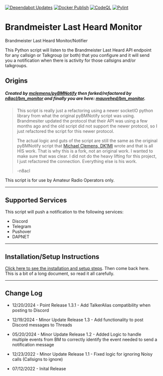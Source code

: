 [![Dependabot Updates](https://github.com/mauvehed/bm_monitor/actions/workflows/dependabot/dependabot-updates/badge.svg)](https://github.com/mauvehed/bm_monitor/actions/workflows/dependabot/dependabot-updates) [![Docker Publish](https://github.com/mauvehed/bm_monitor/actions/workflows/docker-publish.yml/badge.svg)](https://github.com/mauvehed/bm_monitor/actions/workflows/docker-publish.yml) [![CodeQL](https://github.com/mauvehed/bm_monitor/actions/workflows/github-code-scanning/codeql/badge.svg)](https://github.com/mauvehed/bm_monitor/actions/workflows/github-code-scanning/codeql) [![Pylint](https://github.com/mauvehed/bm_monitor/actions/workflows/pylint.yml/badge.svg)](https://github.com/mauvehed/bm_monitor/actions/workflows/pylint.yml)

# Brandmeister Last Heard Monitor

Brandmeister Last Heard Monitor/Notifier

This Python script will listen to the Brandmeister Last Heard API endpoint for any callsign or Talkgroup (or both) that you configure and it will send you a notification when there is activity for those callsigns and/or talkgroups.

## Origins

##### Created by [mclemens/pyBMNotify](https://codeberg.org/mclemens/pyBMNotify) then forked/refactored by [n8acl/bm_monitor](https://github.com/n8acl/bm_monitor) and finally you are here: [mauvehed/bm_monitor](https://github.com/mauvehed/bm_monitor).

> This script is really just a refactoring using a newer socketIO python library from what the original pyBMNotify script was using. Brandmesiter updated the protocol that their API was using a few months ago and the old script did not support the newer protocol, so I just refactored the script for this newer protocol.
>
> The actual logic and guts of the script are still the same as the original pyBMNotify script that [Michael Clemens, DK1MI](https://qrz.is/) wrote and that is all HIS work. That is why this is a fork, not an original work. I wanted to make sure that was clear. I did not do the heavy lifting for this project, I just refactored the connection. Everything else is his work.
>
> -n8acl

This script is for use by Amateur Radio Operators only.

---

## Supported Services

This script will push a notification to the following services:

- Discord
- Telegram
- Pushover
- DAPNET

---

## Installation/Setup Instructions

[Click here to see the installation and setup steps](https://github.com/mauvehed/bm_monitor/blob/master/installation-setup.md). Then come back here. This is a bit of a long document, so read it all carefully.

---

## Change Log

- 12/20/2024 - Point Release 1.3.1 - Add TalkerAlias compatibility when posting to Discord

- 12/19/2024 - Minor Update Release 1.3 - Add functionality to post Discord messages to Threads

- 05/20/2024 - Minor Update Release 1.2 - Added Logic to handle multiple events from BM to correctly identify the event needed to send a notification message

- 12/23/2022 - Minor Update Release 1.1 - Fixed logic for ignoring Noisy calls (Callsigns to ignore)

- 07/12/2022 - Inital Release
